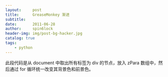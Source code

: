 ```yaml
---
layout:     post
title:      GreaseMonkey 渐进
subtitle:   
date:       2011-06-28
author:     spin6lock
header-img: img/post-bg-hacker.jpg
catalog: true
tags:
    - python
---
```

此段代码是从 document 中取出所有标签为 div 的节点，放入 zPara 数组中，然后通过 for 循环统一改变其背景色和前景色。 
